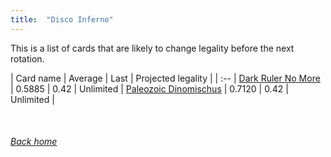 ```yaml
---
title:  "Disco Inferno"
---
```


This is a list of cards that are likely to change legality before the next rotation.

| Card name | Average | Last | Projected legality |
| :-- |
[Dark Ruler No More](https://db.ygoprodeck.com/card/?search=Dark%20Ruler%20No%20More) | 0.5885 | 0.42 | Unlimited |
[Paleozoic Dinomischus](https://db.ygoprodeck.com/card/?search=Paleozoic%20Dinomischus) | 0.7120 | 0.42 | Unlimited |

<br>

###### [Back home](index)